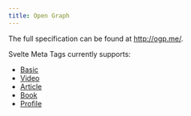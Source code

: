 ```yaml
---
title: Open Graph
---
```


The full specification can be found at <http://ogp.me/>.

Svelte Meta Tags currently supports:

- [Basic](/open-graph/basic)
- [Video](/open-graph/video)
- [Article](/open-graph/article)
- [Book](/open-graph/book)
- [Profile](/open-graph/profile)
